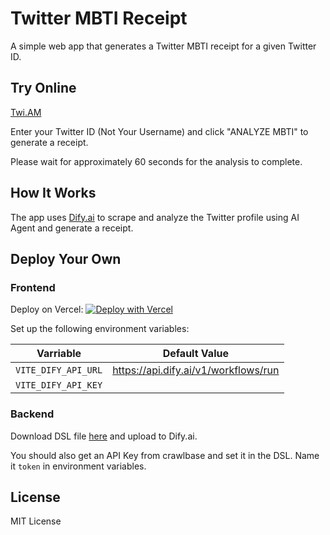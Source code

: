 # Twitter MBTI Receipt

A simple web app that generates a Twitter MBTI receipt for a given Twitter ID.

## Try Online

[Twi.AM](https://twi.am)

Enter your Twitter ID (Not Your Username) and click "ANALYZE MBTI" to generate a receipt.

Please wait for approximately 60 seconds for the analysis to complete.

## How It Works

The app uses [Dify.ai](https://dify.ai) to scrape and analyze the Twitter profile using AI Agent and generate a receipt.

## Deploy Your Own

### Frontend

Deploy on Vercel:
[![Deploy with Vercel](https://vercel.com/button)](https://vercel.com/new/clone?repository-url=https%3A%2F%2Fgithub.com%2Fstvlynn%2Ftwitter_receipt)

Set up the following environment variables:

|Varriable|Default Value|
|-|-|
|`VITE_DIFY_API_URL`|https://api.dify.ai/v1/workflows/run|
|`VITE_DIFY_API_KEY`| |

### Backend

Download DSL file [here](./TwitterReceipt.dsl) and upload to Dify.ai.

You should also get an API Key from crawlbase and set it in the DSL. Name it `token` in environment variables.

## License

MIT License